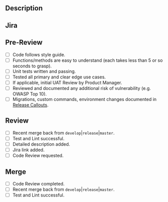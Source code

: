 ## Description
<description of your changes>

## Jira
<links to related Jira issues>

## Pre-Review
- [ ] Code follows style guide.
- [ ] Functions/methods are easy to understand (each takes less than 5 or so seconds to grasp).
- [ ] Unit tests written and passing.
- [ ] Tested all primary and clear edge use cases.
- [ ] If applicable, initial UAT Review by Product Manager.
- [ ] Reviewed and documented any additional risk of vulnerability (e.g. OWASP Top 10).
- [ ] Migrations, custom commands, environment changes documented in [Release Callouts](https://nutrislice-squad.monday.com/boards/3972083388).
  
## Review
- [ ] Recent merge back from `develop`|`release`|`master`.
- [ ] Test and Lint successful.
- [ ] Detailed description added.
- [ ] Jira link added.
- [ ] Code Review requested.

## Merge
- [ ] Code Review completed.
- [ ] Recent merge back from `develop`|`release`|`master`.
- [ ] Test and Lint successful.
